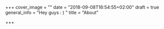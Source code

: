 +++
cover_image = ""
date = "2018-09-08T16:54:55+02:00"
draft = true
general_info = "Hey guys : ) "
title = "About"

+++
